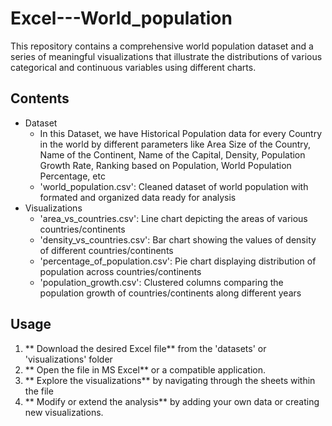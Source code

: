 # Excel---World_population
This repository contains a comprehensive world population dataset and a series of meaningful visualizations that illustrate the distributions of various categorical and continuous variables using different charts.
## Contents
- Dataset
  - In this Dataset, we have Historical Population data for every Country in the world by different parameters like Area Size of the Country, Name of the Continent, Name of the Capital, Density, Population Growth Rate, Ranking based on Population, World Population Percentage, etc      
  - 'world_population.csv': Cleaned dataset of world population with formated and organized data ready for analysis
- Visualizations
  - 'area_vs_countries.csv': Line chart depicting the areas of various countries/continents
  - 'density_vs_countries.csv': Bar chart showing the values of density of different countries/continents
  - 'percentage_of_population.csv': Pie chart displaying distribution of population across countries/continents
  - 'population_growth.csv': Clustered columns comparing the population growth of countries/continents along different years
## Usage
1. ** Download the desired Excel file** from the 'datasets' or 'visualizations' folder
2. ** Open the file in MS Excel** or a compatible application.
3. ** Explore the visualizations** by navigating through the sheets within the file
4. ** Modify or extend the analysis** by adding your own data or creating new visualizations.
